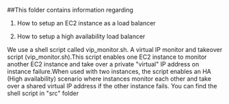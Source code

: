##This folder contains information regarding 

1. How to setup an EC2 instance as a  load balancer

2. How to setup a high availability load balancer 

We use a shell script called vip_monitor.sh. A virtual IP monitor and takeover script (vip_monitor.sh).This script enables one EC2 instance to monitor another EC2 instance and take over a private "virtual" IP address on instance failure.When used with two
instances, the script enables an HA (High availability) scenario where instances monitor each other and take over a shared virtual IP address if the other instance fails. You can find the shell script in "src" folder
